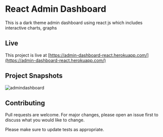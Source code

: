 # React Admin Dashboard

This is a dark theme admin dashboard using react js which includes interactive charts, graphs 

## Live

This project is live at [https://admin-dashboard-react.herokuapp.com/](https://admin-dashboard-react.herokuapp.com/)

## Project Snapshots

![admindashboard](https://drive.google.com/file/d/1b31t0PVhcgZPQ5rqwbgTbGzN_7Hdr21a/view?usp=sharing "Admin Dashboard UI")

## Contributing
Pull requests are welcome. For major changes, please open an issue first to discuss what you would like to change.

Please make sure to update tests as appropriate.
